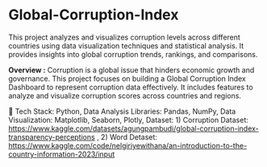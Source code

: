 # Global-Corruption-Index
This project analyzes and visualizes corruption levels across different countries using data visualization techniques and statistical analysis. It provides insights into global corruption trends, rankings, and comparisons.

**Overview :**
Corruption is a global issue that hinders economic growth and governance. This project focuses on building a Global Corruption Index Dashboard to represent corruption data effectively. It includes features to analyze and visualize corruption scores across countries and regions.

🔧 Tech Stack:
Python,
Data Analysis Libraries: Pandas, NumPy,
Data Visualization: Matplotlib, Seaborn, Plotly,
Dataset: 1) Corruption Dataset: https://www.kaggle.com/datasets/agungpambudi/global-corruption-index-transparency-perceptions ,
2) Word Detaset: https://www.kaggle.com/code/nelgiriyewithana/an-introduction-to-the-country-information-2023/input 
